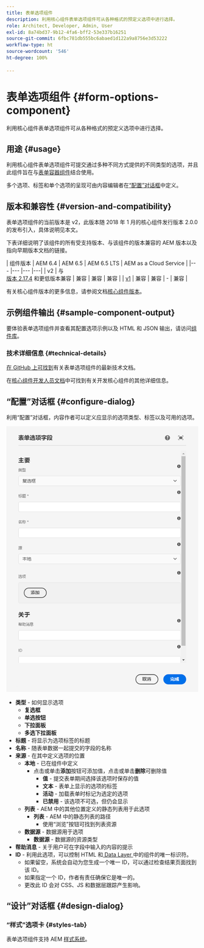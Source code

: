 ```yaml
---
title: 表单选项组件
description: 利用核心组件表单选项组件可从各种格式的预定义选项中进行选择。
role: Architect, Developer, Admin, User
exl-id: 8a74bd37-9b12-4fa6-bff2-53e337b16251
source-git-commit: 6fbc781db555bc6abaed1d122a9a8756e3d53222
workflow-type: ht
source-wordcount: '546'
ht-degree: 100%

---
```


# 表单选项组件 {#form-options-component}

利用核心组件表单选项组件可从各种格式的预定义选项中进行选择。

## 用途 {#usage}

利用核心组件表单选项组件可提交通过多种不同方式提供的不同类型的选项，并且此组件旨在与[表单容器组件](form-container.md)结合使用。

多个选项、标签和单个选项的呈现可由内容编辑者在[“配置”对话框](#configure-dialog)中定义。

## 版本和兼容性 {#version-and-compatibility}

表单选项组件的当前版本是 v2，此版本随 2018 年 1 月的核心组件发行版本 2.0.0 的发布引入，具体说明见本文。

下表详细说明了该组件的所有受支持版本、与该组件的版本兼容的 AEM 版本以及指向早期版本文档的链接。

| 组件版本 | AEM 6.4 | AEM 6.5 | AEM 6.5 LTS | AEM as a Cloud Service |
|--- |--- |--- |---|
| v2 | 与<br>[版本 2.17.4](/help/versions.md) 和更低版本兼容 | 兼容 | 兼容 | 兼容 |
| [v1](/help/components/v1/form-options-v1.md) | 兼容 | 兼容 | - | 兼容 |

有关核心组件版本的更多信息，请参阅文档[核心组件版本](/help/versions.md)。

## 示例组件输出 {#sample-component-output}

要体验表单选项组件并查看其配置选项示例以及 HTML 和 JSON 输出，请访问[组件库](https://adobe.com/go/aem_cmp_library_form_options_cn)。

### 技术详细信息 {#technical-details}

[在 GitHub 上可找到](https://adobe.com/go/aem_cmp_tech_form_options_v2_cn)有关表单选项组件的最新技术文档。

在[核心组件开发人员文档](/help/developing/overview.md)中可找到有关开发核心组件的其他详细信息。

## “配置”对话框 {#configure-dialog}

利用“配置”对话框，内容作者可以定义应显示的选项类型、标签以及可用的选项。

![表单选项组件的“编辑”对话框](/help/assets/form-options-edit.png)

* **类型** - 如何显示选项
   * **复选框**
   * **单选按钮**
   * **下拉面板**
   * **多选下拉面板**
* **标题** - 将显示为选项标签的标题
* **名称** - 随表单数据一起提交的字段的名称
* **来源** - 在其中定义选项的位置
   * **本地** - 已在组件中定义
      * 点击或单击&#x200B;**添加**&#x200B;按钮可添加值，点击或单击&#x200B;**删除**&#x200B;可删除值
         * **值** - 提交表单期间选择该选项时保存的值
         * **文本** - 表单上显示的选项的标签
         * **活动** - 加载表单时标记为选定的选项
         * **已禁用** - 该选项不可选，但仍会显示
   * **列表** - AEM 中的其他位置定义的静态列表用于此选项
      * **列表** - AEM 中的静态列表的路径
         * 使用“浏览”按钮可找到列表资源
   * **数据源** - 数据源用于选项
      * **数据源** - 数据源的资源类型
* **帮助消息** - 关于用户可在字段中输入的内容的提示
* **ID** - 利用此选项，可以控制 HTML 和[ Data Layer ](/help/developing/data-layer/overview.md)中的组件的唯一标识符。
   * 如果留空，系统会自动为您生成一个唯一 ID，可以通过检查结果页面找到该 ID。
   * 如果指定一个 ID，作者有责任确保它是唯一的。
   * 更改此 ID 会对 CSS、JS 和数据层跟踪产生影响。

## “设计”对话框 {#design-dialog}

### “样式”选项卡 {#styles-tab}

表单选项组件支持 AEM [样式系统](/help/get-started/authoring.md#component-styling)。
